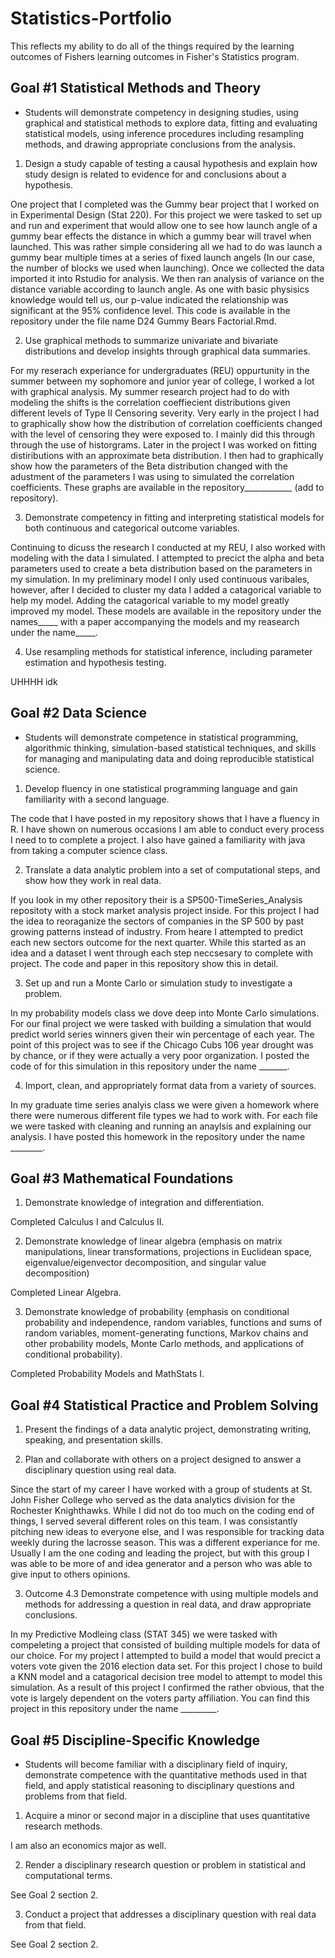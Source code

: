 # Statistics-Portfolio
This reflects my ability to do all of the things required by the learning outcomes of Fishers learning outcomes in Fisher's Statistics program.

## **Goal #1 Statistical Methods and Theory**
- Students will demonstrate competency in designing studies, using graphical and statistical methods to explore data, fitting and evaluating statistical models, using inference procedures including resampling methods, and drawing appropriate conclusions from the analysis. 


1. Design a study capable of testing a causal hypothesis and explain how study design is related to evidence for and conclusions about a hypothesis.

One project that I completed was the Gummy bear project that I worked on in Experimental Design (Stat 220). For this project we were tasked to set up and run and experiment that would allow one to see how launch angle of a gummy bear effects the distance in which a gummy bear will travel when launched. This was rather simple considering all we had to do was launch a gummy bear multiple times at a series of fixed launch angels (In our case, the number of blocks we used when launching). Once we collected the data imported it into Rstudio for analysis. We then ran analysis of variance on the distance variable according to launch angle. As one with basic physisics knowledge would tell us, our p-value indicated the relationship was significant at the 95% confidence level. This code is available in the repository under the file name D24 Gummy Bears Factorial.Rmd.

2. Use graphical methods to summarize univariate and bivariate distributions and develop insights through graphical data summaries.

For my reserach experiance for undergraduates (REU) oppurtunity in the summer between my sophomore and junior year of college, I worked a lot with graphical analysis. My summer research project had to do with modeling the shifts is the correlation coeffiecient distributions given different levels of Type II Censoring severity. Very early in the project I had to graphically show how the distribution of correlation coefficients changed with the level of censoring they were exposed to. I mainly did this through through the use of historgrams. Later in the project I was worked on fitting distiributions with an approximate beta distribution. I then had to graphically show how the parameters of the Beta distribution changed with the adustment of the parameters I was using to simulated the correlation coefficients. These graphs are available in the repository____________ (add to repository).

3. Demonstrate competency in fitting and interpreting statistical models for both continuous and categorical outcome variables.

Continuing to dicuss the research I conducted at my REU, I also worked with modeling with the data I simulated. I attempted to precict the alpha and beta parameters used to create a beta distribution based on the parameters in my simulation. In my preliminary model I only used continuous varibales, however, after I decided to cluster my data I added a catagorical variable to help my model. Adding the catagorical variable to my model greatly improved my model. These models are available in the repository under the names_____ with a paper accompanying the models and my reasearch under the name_____.

4. Use resampling methods for statistical inference, including parameter estimation and hypothesis testing.


UHHHH idk

## **Goal #2 Data Science**
- Students will demonstrate competence in statistical programming, algorithmic thinking, simulation-based statistical techniques, and skills for managing and manipulating data and doing reproducible statistical science.

1. Develop fluency in one statistical programming language and gain familiarity with a second language.

The code that I have posted in my repository shows that I have a fluency in R. I have shown on numerous occasions I am able to conduct every process I need to to complete a project. I also have gained a familiarity with java from taking a computer science class.

2. Translate a data analytic problem into a set of computational steps, and show how they work in real data.

If you look in my other repository their is a SP500-TimeSeries_Analysis repositoty with a stock market analysis project inside. For this project I had the idea to reoraganize the sectors of companies in the SP 500 by past growing patterns instead of industry. From heare I attempted to predict each new sectors outcome for the next quarter. While this started as an idea and a dataset I went through each step neccsesary to complete with project. The code and paper in this repository show this in detail.

3. Set up and run a Monte Carlo or simulation study to investigate a problem.

In my probability models class we dove deep into Monte Carlo simulations. For our final project we were tasked with building a simulation that would predict world series winners given their win percentage of each year. The point of this project was to see if the Chicago Cubs 106 year drought was by chance, or if they were actually a very poor organization. I posted the code of for this simulation in this repository under the name _______.

4. Import, clean, and appropriately format data from a variety of sources.

In my graduate time series analyis class we were given a homework where there were numerous different file types we had to work with. For each file we were tasked with cleaning and running an anaylsis and explaining our analysis. I have posted this homework in the repository under the name ________.

## **Goal #3 Mathematical Foundations**

1. Demonstrate knowledge of integration and differentiation.

Completed Calculus I and Calculus II.

2. Demonstrate knowledge of linear algebra (emphasis on matrix manipulations, linear transformations, projections in Euclidean space, eigenvalue/eigenvector decomposition, and singular value decomposition)

Completed Linear Algebra.

3. Demonstrate knowledge of probability (emphasis on conditional probability and independence, random variables, functions and sums of random variables, moment-generating functions, Markov chains and other probability models, Monte Carlo methods, and applications of conditional probability).

Completed Probability Models and MathStats I.

## **Goal #4 Statistical Practice and Problem Solving**

1. Present the findings of a data analytic project, demonstrating writing, speaking, and presentation skills.



2. Plan and collaborate with others on a project designed to answer a disciplinary question using real data.

Since the start of my career I have worked with a group of students at St. John Fisher College who served as the data analytics division for the Rochester Knighthawks. While I did not do too much on the coding end of things, I served several different roles on this team. I was consistantly pitching new ideas to everyone else, and I was responsible for tracking data weekly during the lacrosse season. This was a different experiance for me. Usually I am the one coding and leading the project, but with this group I was able to be more of and idea generator and a person who was able to give input to others opinions.

3. Outcome 4.3 Demonstrate competence with using multiple models and methods for addressing a question in real data, and draw appropriate conclusions.

In my Predictive Modleing class (STAT 345) we were tasked with compeleting a project that consisted of building multiple models for data of our choice. For my project I attempted to build a model that would precict a voters vote given the 2016 election data set. For this project I chose to build a KNN model and a catagorical decision tree model to attempt to model this simulation. As a result of this project I confirmed the rather obvious, that the vote is largely dependent on the voters party affiliation. You can find this project in this repository under the name _________.

## **Goal #5 Discipline-Specific Knowledge**
- Students will become familiar with a disciplinary field of inquiry, demonstrate competence with the quantitative methods used in that field, and apply statistical reasoning to disciplinary questions and problems from that field.

1. Acquire a minor or second major in a discipline that uses quantitative research methods.

I am also an economics major as well.

2. Render a disciplinary research question or problem in statistical and computational terms.

See Goal 2 section 2.

3. Conduct a project that addresses a disciplinary question with real data from that field.

See Goal 2 section 2.




